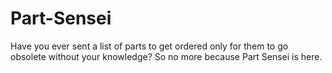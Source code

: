 # Part-Sensei
Have you ever sent a list of parts to get ordered only for them to go obsolete without your knowledge? So no more because Part Sensei is here.
